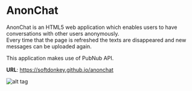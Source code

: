 # AnonChat
  
AnonChat is an HTML5 web application which enables users to have conversations with other users anonymously.<BR>
Every time that the page is refreshed the texts are disappeared and new messages can be uploaded again.

This application makes use of PubNub API.

<b>URL</b>: https://softdonkey.github.io/anonchat<br>

![alt tag](https://raw.githubusercontent.com/fsiamp/anonchat/master/screenshot.png)
